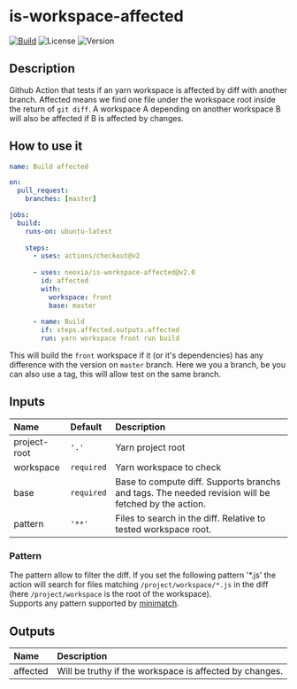 # is-workspace-affected
[![Build](https://github.com/julien-capellari/is-workspace-affected/actions/workflows/build.yml/badge.svg)](https://github.com/julien-capellari/is-workspace-affected/actions/workflows/build.yml)
![License](https://img.shields.io/github/license/julien-capellari/is-workspace-affected)
![Version](https://img.shields.io/github/v/release/julien-capellari/is-workspace-affected)

## Description
Github Action that tests if an yarn workspace is affected by diff with another branch. Affected means we find one file under the workspace root
inside the return of `git diff`. A workspace A depending on another workspace B will also be affected if B is affected by changes.

## How to use it
```yaml
name: Build affected

on:
  pull_request:
    branches: [master]

jobs:
  build:
    runs-on: ubuntu-latest
    
    steps:
      - uses: actions/checkout@v2
      
      - uses: neoxia/is-workspace-affected@v2.0
        id: affected
        with:
          workspace: front
          base: master
      
      - name: Build
        if: steps.affected.outputs.affected
        run: yarn workspace front run build
```

This will build the `front` workspace if it (or it's dependencies) has any difference with the version on `master` branch.
Here we you a branch, be you can also use a tag, this will allow test on the same branch.

## Inputs
| Name         | Default    | Description                                                                                         |
|:-------------|:-----------|:----------------------------------------------------------------------------------------------------|
| project-root | `'.'`      | Yarn project root                                                                                   |
| workspace    | `required` | Yarn workspace to check                                                                             |
| base         | `required` | Base to compute diff. Supports branchs and tags. The needed revision will be fetched by the action. |
| pattern      | `'**'`     | Files to search in the diff. Relative to tested workspace root.                                     |

### Pattern
The pattern allow to filter the diff. If you set the following pattern '\*.js' the action will search for files matching `/project/workspace/*.js` in the diff (here `/project/workspace` is the root of the workspace).<br />
Supports any pattern supported by [minimatch](https://www.npmjs.com/package/minimatch).

## Outputs
| Name     | Description                                             |
|:---------|:--------------------------------------------------------|
| affected | Will be truthy if the workspace is affected by changes. |
